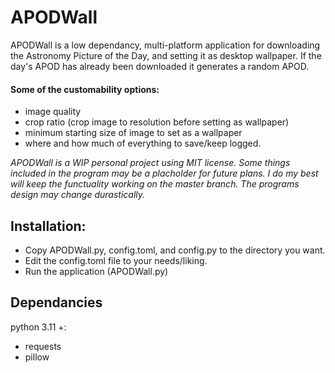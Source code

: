 # APODWall
APODWall is a low dependancy, multi-platform application for downloading the Astronomy Picture of the Day, and setting it as desktop wallpaper. If the day's APOD has already been downloaded it generates a random APOD.

#### **Some of the customability options:**
+ image quality
+ crop ratio (crop image to resolution before setting as wallpaper)
+ minimum starting size of image to set as a wallpaper
+ where and how much of everything to save/keep logged.

*APODWall is a WIP personal project using MIT license. Some things included in the program may be a placholder for future plans. I do my best will keep the functuality working on the master branch. The programs design may change durastically.*

## **Installation:**
+ Copy APODWall.py, config.toml, and config.py to the directory you want.
+ Edit the config.toml file to your needs/liking.
+ Run the application (APODWall.py)

## **Dependancies**
python 3.11 +:
+ requests
+ pillow
